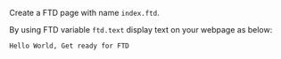 Create a FTD page with name `index.ftd`.

By using FTD variable `ftd.text` display text on your webpage as below:

`Hello World, Get ready for FTD`


